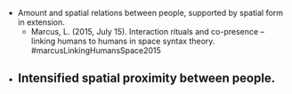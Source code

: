 - Amount and spatial relations between people, supported by spatial form in extension.
	- Marcus, L. (2015, July 15). Interaction rituals and co-presence – linking humans to humans in space syntax theory. #marcusLinkingHumansSpace2015
- Intensified spatial proximity between people.
	-